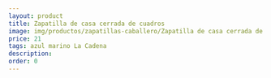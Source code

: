 ```yaml
---
layout: product
title: Zapatilla de casa cerrada de cuadros
image: img/productos/zapatillas-caballero/Zapatilla de casa cerrada de cuadros=21=azul marino La Cadena.webp
price: 21
tags: azul marino La Cadena
description: 
order: 0
---
```

